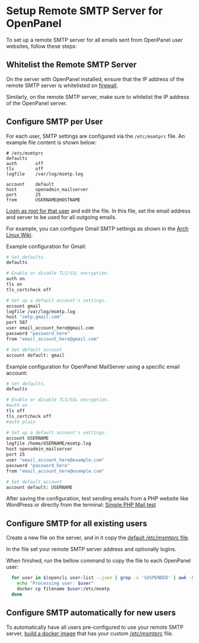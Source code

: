 # Setup Remote SMTP Server for OpenPanel

To set up a remote SMTP server for all emails sent from OpenPanel user websites, follow these steps:

## Whitelist the Remote SMTP Server

On the server with OpenPanel installed, ensure that the IP address of the remote SMTP server is whitelisted on [firewall](/docs/admin/security/firewall/).

Similarly, on the remote SMTP server, make sure to whitelist the IP address of the OpenPanel server.


## Configure SMTP per User

For each user, SMTP settings are configured via the `/etc/msmtprc` file. An example file content is shown below:

```
# /etc/msmtprc
defaults
auth       off
tls        off
logfile    /var/log/msmtp.log

account    default
host       openadmin_mailserver
port       25
from       USERNAME@HOSTNAME
```

[Login as root for that user](https://dev.openpanel.com/cli/commands.html#Login-as-User) and edit the file. In this file, set the email address and server to be used for all outgoing emails. 

For example, you can configure Gmail SMTP settings as shown in the [Arch Linux Wiki](https://wiki.archlinux.org/title/Msmtp).

Example configuration for Gmail:

```bash
# Set defaults.
defaults

# Enable or disable TLS/SSL encryption.
auth on
tls on
tls_certcheck off

# Set up a default account's settings.
account gmail
logfile /var/log/msmtp.log
host "smtp.gmail.com"
port 587
user email_account_here@gmail.com
password "password_here"
from "email_account_here@gmail.com"

# Set default account
account default: gmail
```

Example configuration for OpenPanel MailServer using a specific email account:

```bash
# Set defaults.
defaults

# Enable or disable TLS/SSL encryption.
#auth on
tls off
tls_certcheck off
#auth plain

# Set up a default account's settings.
account USERNAME
logfile /home/USERNAME/msmtp.log
host openadmin_mailserver
port 25
user "email_account_here@example.com"
password "password_here"
from "email_account_here@example.com"

# Set default account
account default: USERNAME
```



After saving the configuration, test sending emails from a PHP website like WordPress or directly from the terminal: [Simple PHP Mail test](https://conetix.com.au/support/simple-php-mail-test/)

## Configure SMTP for all existing users

Create a new file on the server, and in it copy the [default /etc/msmtprc file](https://github.com/stefanpejcic/OpenPanel/blob/main/docker/apache/email/msmtprc).

In the file set your remote SMTP server address and optionally logins.

When finished, run the bellow command to copy the file to each OpenPanel user:

```bash
  for user in $(opencli user-list --json | grep -v 'SUSPENDED' | awk -F'"' '/username/ {print $4}'); do
    echo "Processing user: $user"
    docker cp filename $user:/etc/msmtp
  done
```


## Configure SMTP automatically for new users

To automatically have all users pre-configured to use your remote SMTP server, [build a docker image](/docs/articles/docker/building_a_docker_image_example_include_php_ioncubeloader/) that has your custom [/etc/msmtprc](https://github.com/stefanpejcic/OpenPanel/blob/main/docker/apache/email/msmtprc) file.
